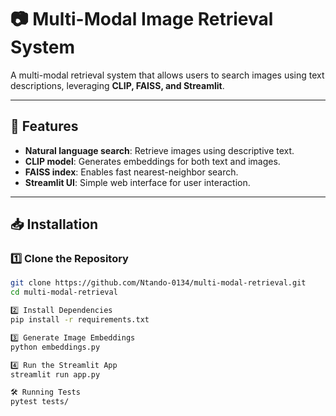 # 📷 Multi-Modal Image Retrieval System

A multi-modal retrieval system that allows users to search images using text descriptions, leveraging **CLIP, FAISS, and Streamlit**.

---

## 🚀 Features
- **Natural language search**: Retrieve images using descriptive text.
- **CLIP model**: Generates embeddings for both text and images.
- **FAISS index**: Enables fast nearest-neighbor search.
- **Streamlit UI**: Simple web interface for user interaction.

---

## 📥 Installation
### 1️⃣ Clone the Repository
```sh
git clone https://github.com/Ntando-0134/multi-modal-retrieval.git
cd multi-modal-retrieval

2️⃣ Install Dependencies
pip install -r requirements.txt

3️⃣ Generate Image Embeddings
python embeddings.py

4️⃣ Run the Streamlit App
streamlit run app.py

🛠️ Running Tests
pytest tests/
